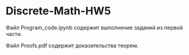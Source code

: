 # Discrete-Math-HW5
<p>Файл Program_code.ipynb содержит выполнение заданий из первой части.</p>
<p>Файл Proofs.pdf содержит доказательства теорем.</p>

